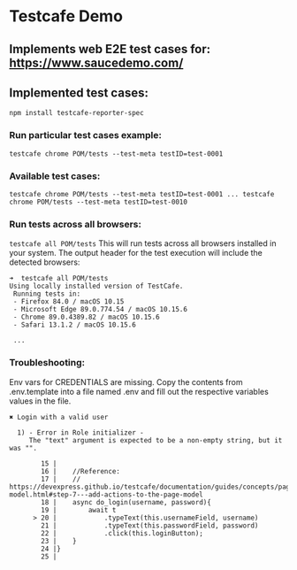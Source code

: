 
# Testcafe Demo 

## Implements web E2E test cases for: https://www.saucedemo.com/


## Implemented test cases:
`npm install testcafe-reporter-spec`


### Run particular test cases example:
`testcafe chrome POM/tests --test-meta testID=test-0001`

### Available test cases:
`
testcafe chrome POM/tests --test-meta testID=test-0001
...
testcafe chrome POM/tests --test-meta testID=test-0010
`

### Run tests across all browsers:
`testcafe all POM/tests`
This will run tests across all browsers installed in your system.
The output header for the test execution will include the detected browsers:
```
➜  testcafe all POM/tests
Using locally installed version of TestCafe.
 Running tests in:
 - Firefox 84.0 / macOS 10.15
 - Microsoft Edge 89.0.774.54 / macOS 10.15.6
 - Chrome 89.0.4389.82 / macOS 10.15.6
 - Safari 13.1.2 / macOS 10.15.6

 ...
 ```


 ### Troubleshooting:
Env vars for CREDENTIALS are missing.
Copy the contents from .env.template into a file named .env
and fill out the respective variables values in the file.
 ```
 ✖ Login with a valid user

   1) - Error in Role initializer -
      The "text" argument is expected to be a non-empty string, but it was "".

         15 |
         16 |    //Reference:
         17 |    // https://devexpress.github.io/testcafe/documentation/guides/concepts/page-model.html#step-7---add-actions-to-the-page-model
         18 |    async do_login(username, password){
         19 |        await t
       > 20 |            .typeText(this.usernameField, username)
         21 |            .typeText(this.passwordField, password)
         22 |            .click(this.loginButton);
         23 |    }
         24 |}
         25 |
 ```